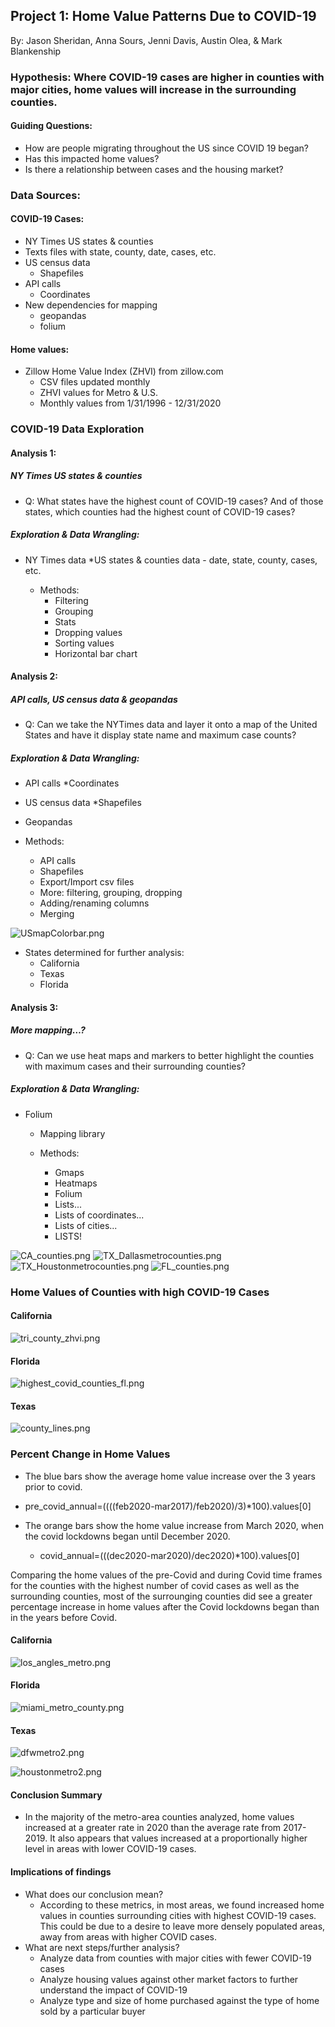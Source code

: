 ## Project 1: Home Value Patterns Due to COVID-19

By: Jason Sheridan, Anna Sours, Jenni Davis, Austin Olea, & Mark Blankenship


### Hypothesis: Where COVID-19 cases are higher in counties with major cities, home values will increase in the surrounding counties.

#### Guiding Questions:
* How are people migrating throughout the US since COVID 19 began?
* Has this impacted home values? 
* Is there a relationship between cases and the housing market? 

### Data Sources:
#### COVID-19 Cases: 
* NY Times US states & counties
* Texts files with state, county, date, cases, etc. 
* US census data
  * Shapefiles 
* API calls
  * Coordinates
* New dependencies for mapping
  * geopandas
  * folium 

#### Home values:
* Zillow Home Value Index (ZHVI) from zillow.com
  * CSV files updated monthly
  * ZHVI values for Metro & U.S. 
  * Monthly values from 1/31/1996 - 12/31/2020

### COVID-19 Data Exploration
#### Analysis 1: 
##### NY Times US states & counties
  * Q: What states have the highest count of COVID-19 cases? And of those states, which counties had the highest  count of COVID-19 cases? 


##### Exploration & Data Wrangling: 
* NY Times data
  *US states & counties data - date, state, county, cases, etc.

    * Methods: 
      * Filtering
      * Grouping
      * Stats
      * Dropping values
      * Sorting values
      * Horizontal bar chart

#### Analysis 2: 
##### API calls, US census data & geopandas
  * Q: Can we take the NYTimes data and layer it onto a map of the United States and have it display state name and maximum case counts?

##### Exploration & Data Wrangling: 
* API calls
  *Coordinates
* US census data
  *Shapefiles 
*  Geopandas


  * Methods: 
    * API calls 
    * Shapefiles
    * Export/Import csv files
    * More: filtering, grouping, dropping
    * Adding/renaming columns
    * Merging

![USmapColorbar.png](Image/USmapColorbar.png?raw=true "Title")

* States determined for further analysis:
  * California
  * Texas
  * Florida
  
  
#### Analysis 3: 
##### More mapping…?
  * Q: Can we use heat maps and markers to better highlight the counties with maximum cases and their surrounding counties?

##### Exploration & Data Wrangling: 
* Folium
  * Mapping library 

  * Methods: 
    * Gmaps 
    * Heatmaps
    * Folium
    * Lists...
    * Lists of coordinates...
    * Lists of cities...
    * LISTS!

![CA_counties.png](https://github.com/jrosedavis/Project-1/blob/main/Image/CA_counties.PNG?raw=true)
![TX_Dallasmetrocounties.png](https://github.com/jrosedavis/Project-1/blob/main/Image/TX_Dallasmetrocounties.PNG?raw=true)
![TX_Houstonmetrocounties.png](https://github.com/jrosedavis/Project-1/blob/main/Image/TX_Houstonmetrocounties.PNG?raw=true)
![FL_counties.png](https://github.com/jrosedavis/Project-1/blob/main/Image/FL_counties.PNG?raw=true)

### Home Values of Counties with high COVID-19 Cases
#### California
![tri_county_zhvi.png](output/tri_county_zhvi.png?raw=true "Title")

#### Florida
![highest_covid_counties_fl.png](output_data/highest_covid_counties_fl.png?raw=true "Title")

#### Texas
![county_lines.png](county_lines.png?raw=true "Title")

### Percent Change in Home Values 
* The blue bars show the average home value increase over the 3 years prior to covid.
 * pre_covid_annual=((((feb2020-mar2017)/feb2020)/3)*100).values[0]
 
* The orange bars show the home value increase from March 2020, when the covid lockdowns began until December 2020.
  * covid_annual=(((dec2020-mar2020)/dec2020)*100).values[0]
  
 Comparing the home values of the pre-Covid and during Covid time frames for the counties with the highest number of covid cases as well as the surrounding counties, most of the surrounging counties did see a greater percentage increase in home values after the Covid lockdowns began than in the years before Covid.
 
#### California
![los_angles_metro.png](output_data/los_angles_metro.png?raw=true "Title")

#### Florida
![miami_metro_county.png](output_data/miami_metro_county.png?raw=true "Title")

#### Texas
![dfwmetro2.png](dfwmetro2.png?raw=true "Title")

![houstonmetro2.png](houstonmetro2.png?raw=true "Title")

#### Conclusion Summary
* In the majority of the metro-area counties analyzed, home values increased at a greater rate in 2020 than the average rate from 2017-2019. It also appears that values increased at a proportionally higher level in areas with lower COVID-19 cases.

#### Implications of findings
* What does our conclusion mean?
  * According to these metrics, in most areas, we found increased home values in counties surrounding cities with highest  COVID-19 cases. This  could be due to a    desire to leave more densely populated areas, away from areas with higher COVID cases.
* What are next steps/further analysis? 
  * Analyze data from counties with major cities with fewer COVID-19 cases
  * Analyze housing values against other market factors to further understand the impact of COVID-19
  * Analyze type and size of home purchased against the type of home sold by a particular buyer

